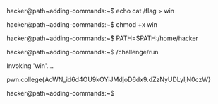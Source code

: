 hacker@path~adding-commands:~$  echo cat /flag > win

hacker@path~adding-commands:~$ chmod +x win

hacker@path~adding-commands:~$  PATH=$PATH:/home/hacker

hacker@path~adding-commands:~$  /challenge/run

Invoking 'win'....

pwn.college{AoWN_id6d4OU9kOYlJMdjoD6dx9.dZzNyUDLyIjN0czW}

hacker@path~adding-commands:~$

